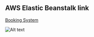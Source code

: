 ## AWS Elastic Beanstalk link

[Booking System](http://csinc-dev.eu-west-1.elasticbeanstalk.com/)


![Alt text](./ProjectDocuments/projarc.jpg?raw=true "Architecture Diagram")